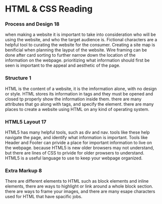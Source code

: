 # HTML & CSS Reading
### Process and Design 18
when making a website it is important to take into consideration who will be using the website, 
and who the target audience is. Fictional characters are a helpful tool to 
curating the website for the consumer. Creating a site map is benificial when planning
the layput of the website. Wire framing can be done after card sorting to further narrow down
the location of the information on the webpage.  prioritizing what information should 
first be seen is important to the appeal and aesthetic of the page. 

### Structure 1
HTML is the content of a website, it is the imformation alone, with no design or style.
HTML stores its information in tags and they must be opened and closed tp properly show
the information inside them. there are many attributes that go along with tags, and specify
the element. there are many places to create a website using HTML on any kind of operating
system.

### HTML5 Layout 17
HTML5 has many helpful tools, such as div and nav. tools like these help navigate the page,
and identify what information is important. Tools like Header and Footer can privide a 
place for important information to live on the webpage. because HTML5 is new older browsers 
may not understand, but there are lines of CSS to privide for older prowsers to understand. 
HTML5 is a useful language to use to keep your webpage organized. 

### Extra Markup 8
There are different elements to HTML such as block elements and inline elements, there are ways
to highlight or link around a whole block section. there are ways to frame your images, and 
there are many esape characters used for HTML that have spacific jobs. 